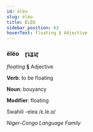 ```yaml
---
id: ëlëo
slug: ëlëo
title: ËLËO
sidebar_position: 63
hoverText: floating § Adjective
---
```


### ëlëo&emsp;<span kind="abugida">ɽʇʓʇɽ</span>

*floating* **§** Adjective

**Verb**: to be floating

**Noun**: bouyancy

**Modifier**: floating

Swahili -elea /ɛ.le.ɑ/

*Niger-Congo Language Family*